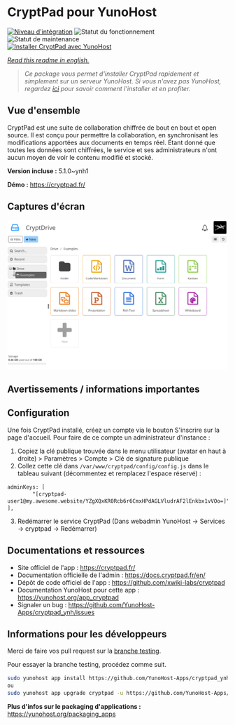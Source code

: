 <!--
N.B.: This README was automatically generated by https://github.com/YunoHost/apps/tree/master/tools/README-generator
It shall NOT be edited by hand.
-->

# CryptPad pour YunoHost

[![Niveau d'intégration](https://dash.yunohost.org/integration/cryptpad.svg)](https://dash.yunohost.org/appci/app/cryptpad) ![Statut du fonctionnement](https://ci-apps.yunohost.org/ci/badges/cryptpad.status.svg) ![Statut de maintenance](https://ci-apps.yunohost.org/ci/badges/cryptpad.maintain.svg)  
[![Installer CryptPad avec YunoHost](https://install-app.yunohost.org/install-with-yunohost.svg)](https://install-app.yunohost.org/?app=cryptpad)

*[Read this readme in english.](./README.md)*

> *Ce package vous permet d'installer CryptPad rapidement et simplement sur un serveur YunoHost.
Si vous n'avez pas YunoHost, regardez [ici](https://yunohost.org/#/install) pour savoir comment l'installer et en profiter.*

## Vue d'ensemble

CryptPad est une suite de collaboration chiffrée de bout en bout et open source. Il est conçu pour permettre la collaboration, en synchronisant les modifications apportées aux documents en temps réel. Étant donné que toutes les données sont chiffrées, le service et ses administrateurs n'ont aucun moyen de voir le contenu modifié et stocké. 

**Version incluse :** 5.1.0~ynh1

**Démo :** https://cryptpad.fr/

## Captures d'écran

![Capture d'écran de CryptPad](./doc/screenshots/screenshot.png)

## Avertissements / informations importantes

## Configuration

Une fois CryptPad installé, créez un compte via le bouton S'inscrire sur la page d'accueil. Pour faire de ce compte un administrateur d'instance :

1. Copiez la clé publique trouvée dans le menu utilisateur (avatar en haut à droite) > Paramètres > Compte > Clé de signature publique
2. Collez cette clé dans `/var/www/cryptpad/config/config.js` dans le tableau suivant (décommentez et remplacez l'espace réservé) :
``` 
adminKeys: [
        "[cryptpad-user1@my.awesome.website/YZgXQxKR0Rcb6r6CmxHPdAGLVludrAF2lEnkbx1vVOo=]",
],
```

3. Redémarrer le service CryptPad (Dans webadmin YunoHost -> Services -> cryptpad -> Redémarrer)

## Documentations et ressources

* Site officiel de l'app : <https://cryptpad.fr/>
* Documentation officielle de l'admin : <https://docs.cryptpad.fr/en/>
* Dépôt de code officiel de l'app : <https://github.com/xwiki-labs/cryptpad>
* Documentation YunoHost pour cette app : <https://yunohost.org/app_cryptpad>
* Signaler un bug : <https://github.com/YunoHost-Apps/cryptpad_ynh/issues>

## Informations pour les développeurs

Merci de faire vos pull request sur la [branche testing](https://github.com/YunoHost-Apps/cryptpad_ynh/tree/testing).

Pour essayer la branche testing, procédez comme suit.

``` bash
sudo yunohost app install https://github.com/YunoHost-Apps/cryptpad_ynh/tree/testing --debug
ou
sudo yunohost app upgrade cryptpad -u https://github.com/YunoHost-Apps/cryptpad_ynh/tree/testing --debug
```

**Plus d'infos sur le packaging d'applications :** <https://yunohost.org/packaging_apps>
